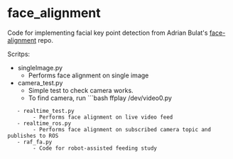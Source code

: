 # face_alignment
Code for implementing facial key point detection from Adrian Bulat's [face-alignment](https://github.com/1adrianb/face-alignment) repo.

Scritps:
   - singleImage.py
        - Performs face alignment on single image
   - camera_test.py
        - Simple test to check camera works.
        - To find camera, run ```bash
ffplay /dev/video0.py
```
   - realtime_test.py
        - Performs face alignment on live video feed
   - realtime_ros.py
        - Performs face alignment on subscribed camera topic and publishes to ROS
   - raf_fa.py
        - Code for robot-assisted feeding study
